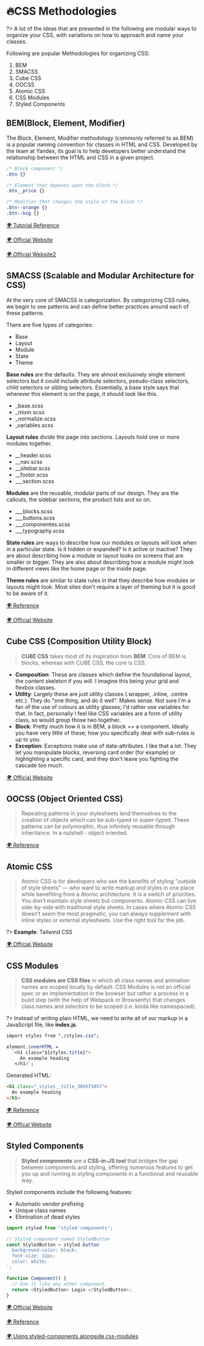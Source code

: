 # 🔥CSS Methodologies

?> A lot of the ideas that are presented in the following are modular ways to organize your CSS, with variations on how to approach and name your classes.

Following are popular Methodologies for organizing CSS:

1. BEM
2. SMACSS
3. Cube CSS
4. OOCSS
5. Atomic CSS
6. CSS Modules
7. Styled Components

## BEM(Block, Element, Modifier)

The Block, Element, Modifier methodology (commonly referred to as BEM) is a popular naming convention for classes in HTML and CSS. Developed by the team at Yandex, its goal is to help developers better understand the relationship between the HTML and CSS in a given project.

```css
/* Block component */
.btn {}

/* Element that depends upon the block */
.btn__price {}

/* Modifier that changes the style of the block */
.btn--orange {}
.btn--big {}
```

[🌍 Tutorial Reference](https://css-tricks.com/bem-101/)

[🌍 Official Website](http://getbem.com/naming/)

[🌍 Official Website2](https://en.bem.info/)

## SMACSS (Scalable and Modular Architecture for CSS)

At the very core of SMACSS is categorization. By categorizing CSS rules, we begin to see patterns and can define better practices around each of these patterns.

There are five types of categories:
* Base
* Layout
* Module
* State
* Theme

**Base rules** are the defaults. They are almost exclusively single element selectors but it could include attribute selectors, pseudo-class selectors, child selectors or sibling selectors. Essentially, a base style says that wherever this element is on the page, it should look like this.

* _base.scss
* _mixin.scss
* _normalize.scss
* _variables.scss

**Layout rules** divide the page into sections. Layouts hold one or more modules together.

* __header.scss
* __nav.scss
* __sitebar.scss
* __footer.scss
* ___section.scss

**Modules** are the reusable, modular parts of our design. They are the callouts, the sidebar sections, the product lists and so on.

* ___blocks.scss
* ___buttons.scss
* ___componentes.scss
* ___typography.scss

**State rules** are ways to describe how our modules or layouts will look when in a particular state. Is it hidden or expanded? Is it active or inactive? They are about describing how a module or layout looks on screens that are smaller or bigger. They are also about describing how a module might look in different views like the home page or the inside page.

**Theme rules** are similar to state rules in that they describe how modules or layouts might look. Most sites don’t require a layer of theming but it is good to be aware of it.

[🌍 Reference](https://medium.com/oceanize-geeks/scalable-modular-architecture-for-css-2d7c6c6ffdcd)

[🌍 Official Website](http://smacss.com/)

## Cube CSS (Composition Utility Block)

> **CUBE CSS** takes most of its inspiration from **BEM**. Core of BEM is blocks, whereas with CUBE CSS, the core is CSS.

* **Composition**: These are classes which define the foundational layout, the content skeleton if you will. I imagine this being your grid and flexbox classes.
* **Utility**: Largely these are just utility classes (.wrapper, .inline, .centre etc.). They do "one thing, and do it well". Makes sense. Not sure I'm a fan of the use of colours as utility glasses; I'd rather use variables for that. In fact, personally I feel like CSS variables are a form of utility class, so would group those two together.
* **Block**: Pretty much how it is in BEM, a block == a component. Ideally you have very little of these; how you specifically deal with sub-rules is up to you.
* **Exception**: Exceptions make use of data-attributes. I like that a lot. They let you manipulate blocks, reversing card order (for example) or highlighting a specific card, and they don't leave you fighting the cascade too much.

[🌍 Official Website](https://piccalil.li/blog/cube-css/)

## OOCSS (Object Oriented CSS)

> Repeating patterns in your stylesheets lend themselves to the creation of objects which can be sub-typed or super-typed. These patterns can be polymorphic, thus infinitely reusable through inheritance. In a nutshell - object oriented.

[🌍 Reference](https://anotheruiguy.gitbooks.io/sassintherealworld_book-i/content/rules-to-live-by/oocss.html)

## Atomic CSS

> Atomic CSS is for developers who see the benefits of styling "outside of style sheets" — who want to write markup and styles in one place while benefiting from a Atomic architecture. It is a switch of priorities. You don't maintain style sheets but components. Atomic CSS can live side-by-side with traditional style sheets. In cases where Atomic CSS doesn't seem the most pragmatic, you can always supplement with inline styles or external stylesheets. Use the right tool for the job.

?> **Example**: Tailwind CSS

[🌍 Official Website]([link](https://acss.io))

## CSS Modules

> **CSS modules are CSS files** in which all class names and animation names are scoped locally by default. CSS Modules is not an official spec or an implementation in the browser but rather a process in a build step (with the help of Webpack or Browserify) that changes class names and selectors to be scoped (i.e. kinda like namespaced).

?> Instead of writing plain HTML, we need to write all of our markup in a JavaScript file, like **index.js**.

```css
import styles from "./styles.css";

element.innerHTML =
  `<h1 class="${styles.title}">
     An example heading
   </h1>`;
```

Generated HTML:

```html
<h1 class="_styles__title_309571057">
  An example heading
</h1>
```

[🌍 Reference](https://css-tricks.com/css-modules-part-1-need/)

[🌍 Offical Website](https://github.com/css-modules/css-modules)

## Styled Components

> **Styled components** are a **CSS-in-JS tool** that bridges the gap between components and styling, offering numerous features to get you up and running in styling components in a functional and reusable way.

Styled components include the following features:
* Automatic vendor prefixing
* Unique class names
* Elimination of dead styles

```js
import styled from "styled-components";

// Styled component named StyledButton
const StyledButton = styled.button`
  background-color: black;
  font-size: 32px;
  color: white;
`;

function Component() {
  // Use it like any other component.
  return <StyledButton> Login </StyledButton>;
}
```

[🌍 Official Website](https://styled-components.com/)

[🌍 Reference](https://www.smashingmagazine.com/2020/07/styled-components-react/)

[🌍 Using styled-components alongside css-modules](https://medium.com/@baphemot/using-styled-components-alongside-css-modules-4d83b378bc17)
